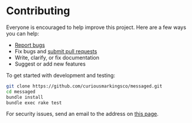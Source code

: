 # Contributing

Everyone is encouraged to help improve this project. Here are a few ways you can help:

- [Report bugs](https://github.com/curiousmarkingsco/messaged/issues)
- Fix bugs and [submit pull requests](https://github.com/curiousmarkingsco/messaged/pulls)
- Write, clarify, or fix documentation
- Suggest or add new features

To get started with development and testing:

```sh
git clone https://github.com/curiousmarkingsco/messaged.git
cd messaged
bundle install
bundle exec rake test
```

For security issues, send an email to the address on [this page](https://github.com/curiousmarkingsco).
